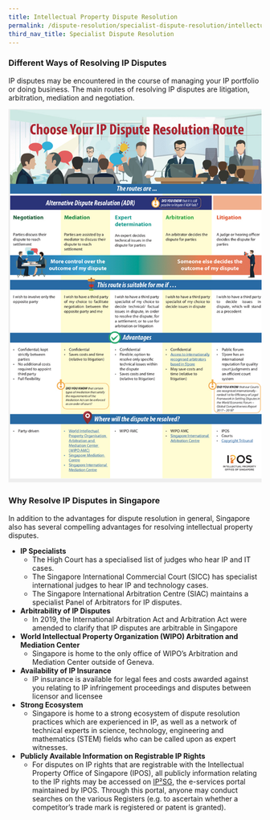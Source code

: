 ```yaml
---
title: Intellectual Property Dispute Resolution
permalink: /dispute-resolution/specialist-dispute-resolution/intellectual property dispute resolution
third_nav_title: Specialist Dispute Resolution
---
```


### Different Ways of Resolving IP Disputes  
IP disputes may be encountered in the course of managing your IP portfolio or doing business. The main routes of resolving IP disputes are litigation, arbitration, mediation and negotiation.

<img src = "/images/89F1D00F-3CB8-497C-9796-D2CFBE2BE650.png" usemap = "#image-map">
<map name = "#image-map">
 <area shape = "rect" coords = "504, 766, 640, 815" href = "https://www.siac.org.sg/our-arbitrators/siac-panel">
 <area shape = "rect" coords = "183, 1006, 315, 1088" href = "https://www.wipo.int/amc/en/center/background.html">
 <area shape = "rect" coords = "183, 1089, 315, 1118" href = "https://www.mediation.com.sg/">
 <area shape = "rect" coords = "183, 1119, 315, 1150" href = "https://simc.com.sg/">
 <area shape = "rect" coords = "505, 1024, 640, 1060" href = "https://www.siac.org.sg/">
 <area shape = "rect" coords = "668, 1038, 780, 1060" href = "https://www.ipos.gov.sg/understanding-innovation-ip/copyright">
</map>

### Why Resolve IP Disputes in Singapore  
In addition to the advantages for dispute resolution in general, Singapore also has several compelling advantages for resolving intellectual property disputes.  
* **IP Specialists**  
  * The High Court has a specialised list of judges who hear IP and IT cases.
  * The Singapore International Commercial Court (SICC) has specialist international judges to hear IP and technology cases.
  * The Singapore International Arbitration Centre (SIAC) maintains a specialist Panel of Arbitrators for IP disputes.
* **Arbitrability of IP Disputes**
  * In 2019, the International Arbitration Act and Arbitration Act were amended to clarify that IP disputes are arbitrable in Singapore
* **World Intellectual Property Organization (WIPO) Arbitration and Mediation Center**
  *	Singapore is home to the only office of WIPO’s Arbitration and Mediation Center outside of Geneva.
* **Availability of IP Insurance**
  *	IP insurance is available for legal fees and costs awarded against you relating to IP infringement proceedings and disputes between licensor and licensee
* **Strong Ecosystem**
  *	Singapore is home to a strong ecosystem of dispute resolution practices which are experienced in IP, as well as a network of technical experts in science, technology, engineering and mathematics (STEM) fields who can be called upon as expert witnesses.
* **Publicly Available Information on Registrable IP Rights**
  *	For disputes on IP rights that are registrable with the Intellectual Property Office of Singapore (IPOS), all publicly information relating to the IP rights may be accessed on [IP²SG](https://safe.menlosecurity.com/https://ip2sg.ipos.gov.sg/RPS/RPSLogin/SPLogin.aspx), the e-services portal maintained by IPOS. Through this portal, anyone may conduct searches on the various Registers (e.g. to ascertain whether a competitor’s trade mark is registered or patent is granted).
